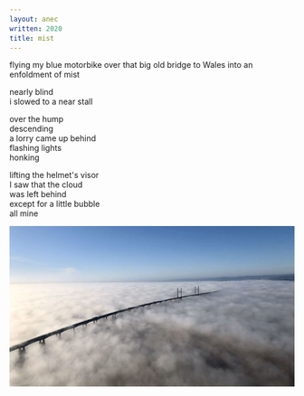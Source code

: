 ```yaml
---
layout: anec
written: 2020
title: mist
---
```


<div class="poem">
flying my blue motorbike  
over that big old bridge to Wales  
into an enfoldment of mist  


nearly blind  
i slowed to a near stall  


over the hump  
descending  
a lorry came up behind  
flashing lights  
honking


lifting the helmet's visor  
I saw that the cloud  
was left behind  
except for a little bubble  
all mine
</div>

![Severn Bridge](/assets/images/bucket/severnBridge.jpg "Severn Bridge")
